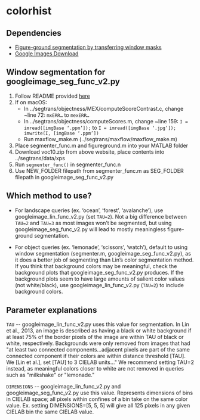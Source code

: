 # colorhist

## Dependencies
- [Figure-ground segmentation by transferring window masks](http://calvin.inf.ed.ac.uk/software/figure-ground-segmentation-by-transferring-window-masks/)
- [Google Images Download](https://github.com/hardikvasa/google-images-download)

## Window segmentation for googleimage_seg_func_v2.py
1. Follow README provided [here](http://calvin.inf.ed.ac.uk/software/figure-ground-segmentation-by-transferring-window-masks/)
2. If on macOS:
   - In ../segtrans/objectness/MEX/computeScoreContrast.c, change ~line 72: `mxERR…` to `mexERR…`
   - In ../segtrans/objectness/computeScores.m, change ~line 159: `I = imread([imgBase ‘.ppm’]);` to 
   `I = imread([imgBase ‘.jpg’]); imwrite(I, [imgBase ‘.ppm’])`
   - Run maxflow_make.m (../segtrans/maxflow/maxflow_make.m)
3. Place segmenter_func.m and figureground.m into your MATLAB folder
4. Download voc10.zip from above website, place contents into ../segtrans/data/xps
5. Run `segmenter_func()` in segmenter_func.n
6. Use NEW_FOLDER filepath from segmenter_func.m as SEG_FOLDER filepath in googleimage_seg_func_v2.py


## Which method to use?
- For landscape queries (ex. ‘ocean’, ‘forest’, ‘avalanche’), use googleimage_lin_func_v2.py (set `TAU=2`). Not a big difference between `TAU=2` and `TAU=3` as most images won’t be segmented, but using googleimage_seg_func_v2.py will lead to mostly meaningless figure-ground segmentation.

- For object queries (ex. ‘lemonade’, ‘scissors’, ‘watch’), default to using window segmentation (segmenter.m, googleimage_seg_func_v2.py), as it does a better job of segmenting than Lin’s color segmentation method. If you think that background colors may be meaningful, check the background plots that googleimage_seg_func_v2.py produces. If the background plots seem to have large amounts of salient color values (not white/black), use googleimage_lin_func_v2.py (`TAU=2`) to include background colors.


## Parameter explanations
`TAU` -- googleimage_lin_func_v2.py uses this value for segmentation. In Lin et al., 2013, an image is described as having a black or white background if at least 75% of the border pixels of the image are within TAU of black or white, respectively. Backgrounds were only removed from images that had "at least two connected components...adjacent pixels are part of the same connected component if their colors are within distance threshold [TAU]. We [Lin et al.], set [TAU] to 3 CIELAB units..." We
recommend setting TAU=2 instead, as meaningful colors closer to white are not removed in queries such as "milkshake" or "lemonade."


`DIMENSIONS` -- googleimage_lin_func_v2.py and googleimage_seg_func_v2.py use this value. Represents dimensions of bins in CIELAB space; all pixels within confines of a bin take on the same color value. Ex. setting DIMENSIONS=[5, 5, 5] will give all 125 pixels in any given CIELAB bin the same CIELAB value.

